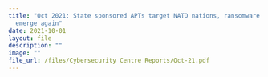 ```yaml
---
title: "Oct 2021: State sponsored APTs target NATO nations, ransomware groups
  emerge again"
date: 2021-10-01
layout: file
description: ""
image: ""
file_url: /files/Cybersecurity Centre Reports/Oct-21.pdf
---
```


